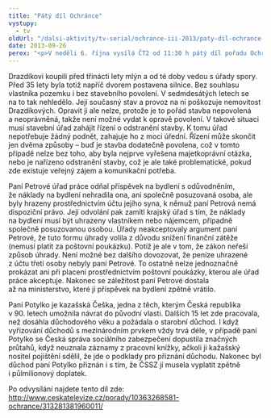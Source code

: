 ```yaml
---
title: "Pátý díl Ochránce"
vystupy:
  - tv
oldUrl: "/dalsi-aktivity/tv-serial/ochrance-iii-2013/paty-dil-ochrance-1/"
date: 2013-09-26
perex: "<p>V neděli 6. října vysílá ČT2 od 11:30 h pátý díl pořadu Ochránce. V prvním příběhu protíná nepovolená stavba silnice dvůr starého mlýna, ve druhém úřady odebraly příspěvek na bydlení, protože stěžovatelka posílala platby za své bydlení přes synův účet, a třetí příběh ukazuje, jak dlouhé může být čekání na důchod, pokud k jeho přiznání potřebujete doklad ze zahraničí. Všechny příběhy spojuje jedno – i když jsou úřady proti vám, rodina je oporou. Repríza tohoto dílu je na programu ČT2 ve středu 9. 10. ve 12:50 a další opakování jsou pak zařazena do vysílání ČT2 v neděli a úterý vždy po půlnoci.</p>"
---
```


<!-- imported from the old website -->

<p>Drazdíkovi koupili před třinácti lety mlýn a od té doby vedou s úřady spory. Před 35 lety byla totiž napříč dvorem postavena silnice. Bez souhlasu vlastníka pozemku i bez stavebního povolení. V sedmdesátých letech se na to tak nehledělo. Její současný stav a provoz na ní poškozuje nemovitost Drazdíkových. Opravit ji ale nelze, protože je to pořád stavba nepovolená a neoprávněná, takže není možné vydat k opravě povolení. V takové situaci musí stavební úřad zahájit řízení o odstranění stavby. K tomu úřad nepotřebuje žádný podnět, zahajuje ho z moci úřední. Řízení může skončit jen dvěma způsoby – buď je stavba dodatečně povolena, což v tomto případě nelze bez toho, aby byla nejprve vyřešena majetkoprávní otázka, nebo je nařízeno odstranění stavby, což je ale také problematické, pokud zde existuje veřejný zájem a komunikační potřeba. </p><p>Paní Petrové úřad práce odňal příspěvek na bydlení s odůvodněním, že náklady na bydlení nehradila ona, ani společně posuzovaná osoba, ale byly hrazeny prostřednictvím účtu jejího syna, k němuž paní Petrová nemá dispoziční právo. Její odvolání pak zamítl krajský úřad s tím, že náklady na bydlení musí být uhrazeny vlastníkem nebo nájemcem, případně společně posuzovanou osobou. Úřady neakceptovaly argument paní Petrové, že tuto formu úhrady volila z důvodu snížení finanční zátěže (nemusí platit za poštovní poukázku). Potíž je ale v tom, že zákon neřeší způsob úhrady. Není možné bez dalšího dovozovat, že peníze uhrazené z účtu třetí osoby nebyly paní Petrové. To ostatně nelze jednoznačně prokázat ani při placení prostřednictvím poštovní poukázky, kterou ale úřad práce akceptuje. Nakonec se záležitost paní Petrové dostala až na ministerstvo, které jí příspěvek na bydlení zpětně vrátilo.</p><p>Paní Potylko je kazašská Češka, jedna z těch, kterým Česká republika v 90. letech umožnila návrat do původní vlasti. Dalších 15 let zde pracovala, než dosáhla důchodového věku a požádala o starobní důchod. I když vyřizování důchodů s mezinárodním prvkem vždy trvá déle, v případě paní Potylko se Česká správa sociálního zabezpečení dopustila značných průtahů, když neuznala záznamy z pracovní knížky, ačkoli ji kažašský nositel pojištění sdělil, že jde o podklady pro přiznání důchodu. Nakonec byl důchod paní Potylko přiznán i s tím, že ČSSZ jí musela vyplatit zpětně i půlmilionový doplatek.</p>Po odvysílání najdete tento díl zde: <a title="Otevření do nového okna" href="http://www.ceskatelevize.cz/porady/10363268581-ochrance/313281381960011/" target="_blank">http://www.ceskatelevize.cz/porady/10363268581-ochrance/313281381960011/</a> <img alt="" src="https://www.ochrance.cz/typo3/ext/od_linkdesc/icons/external.gif" class="od_linkdesc_icon_external" />
